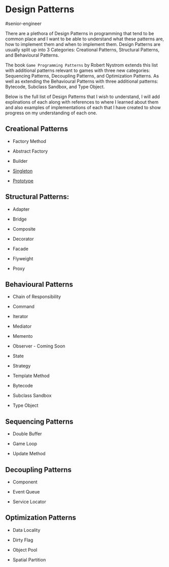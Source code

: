 # Design Patterns

#senior-engineer

There are a plethora of Design Patterns in programming that tend to be common place and I want to be able to understand what these patterns are, how to implement them and when to implement them. Design Patterns are usually split up into 3 Categories: Creational Patterns, Structural Patterns, and Behavioural Patterns.

The book `Game Programming Patterns` by Robert Nystrom extends this list with additional patterns relevant to games with three new categories: Sequencing Patterns, Decoupling Patterns, and Optimization Patterns. As well as extending the Behavioural Patterns with three additional patterns: Bytecode, Subclass Sandbox, and Type Object.

Below is the full list of Design Patterns that I wish to understand, I will add explinations of each along with references to where I learned about them and also examples of implementations of each that I have created to show progress on my understanding of each one.

## Creational Patterns

- Factory Method

- Abstract Factory

- Builder

- [Singleton](./singleton/design-patterns-singleton.md)

- [Prototype](./prototype/design-patterns-prototype.md)

## Structural Patterns:

- Adapter

- Bridge

- Composite

- Decorator

- Facade

- Flyweight

- Proxy

## Behavioural Patterns

- Chain of Responsibility

- Command

- Iterator

- Mediator

- Memento

- Observer - Coming Soon

- State

- Strategy

- Template Method

- Bytecode

- Subclass Sandbox

- Type Object

## Sequencing Patterns

- Double Buffer

- Game Loop

- Update Method

## Decoupling Patterns

- Component

- Event Queue

- Service Locator

## Optimization Patterns

- Data Locality

- Dirty Flag

- Object Pool

- Spatial Partition
